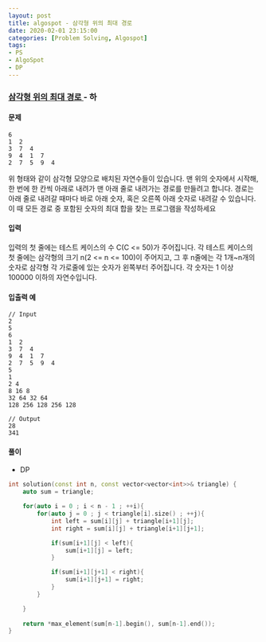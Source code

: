 ```yaml
---
layout: post
title: algospot - 삼각형 위의 최대 경로
date: 2020-02-01 23:15:00
categories: [Problem Solving, Algospot]
tags:
- PS
- AlgoSpot
- DP
---
```


### [ 삼각형 위의 최대 경로 ](https://www.algospot.com/judge/problem/read/TRIANGLEPATH) - 하

#### 문제

```
6
1  2
3  7  4
9  4  1  7
2  7  5  9  4
```

위 형태와 같이 삼각형 모양으로 배치된 자연수들이 있습니다. 맨 위의 숫자에서 시작해, 한 번에 한 칸씩 아래로 내려가 맨 아래 줄로 내려가는 경로를 만들려고 합니다. 경로는 아래 줄로 내려갈 때마다 바로 아래 숫자, 혹은 오른쪽 아래 숫자로 내려갈 수 있습니다. 이 때 모든 경로 중 포함된 숫자의 최대 합을 찾는 프로그램을 작성하세요

#### 입력
 
입력의 첫 줄에는 테스트 케이스의 수 C(C <= 50)가 주어집니다. 각 테스트 케이스의 첫 줄에는 삼각형의 크기 n(2 <= n <= 100)이 주어지고, 그 후 n줄에는 각 1개~n개의 숫자로 삼각형 각 가로줄에 있는 숫자가 왼쪽부터 주어집니다. 각 숫자는 1 이상 100000 이하의 자연수입니다.

#### 입출력 예

```
// Input
2
5
6
1  2
3  7  4
9  4  1  7
2  7  5  9  4
5
1 
2 4
8 16 8
32 64 32 64
128 256 128 256 128

// Output
28
341
```

#### 풀이
  - DP

```cpp
int solution(const int n, const vector<vector<int>>& triangle) {
	auto sum = triangle;

	for(auto i = 0 ; i < n - 1 ; ++i){
		for(auto j = 0 ; j < triangle[i].size() ; ++j){
			int left = sum[i][j] + triangle[i+1][j];
			int right = sum[i][j] + triangle[i+1][j+1];

			if(sum[i+1][j] < left){
				sum[i+1][j] = left;
			}

			if(sum[i+1][j+1] < right){
				sum[i+1][j+1] = right;
			}
		}

	}
	
	return *max_element(sum[n-1].begin(), sum[n-1].end());
}
```